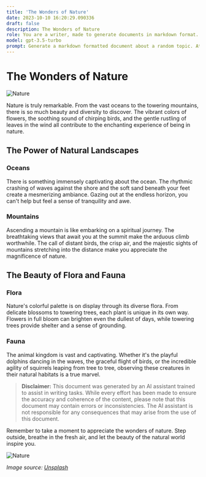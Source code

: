 ```yaml
---
title: 'The Wonders of Nature'
date: 2023-10-10 16:20:29.090336
draft: false
description: The Wonders of Nature
role: You are a writer, made to generate documents in markdown format. It is very important that all of the documents you generate are in valid markdown format.
model: gpt-3.5-turbo
prompt: Generate a markdown formatted document about a random topic. At the bottom, include a disclaimer explaining that the document was generated by you. The first line of the document should be the title. Make sure that the entire document is in proper markdown format, using a mix of various tags to make the document visually appealing.
---
```


# The Wonders of Nature

![Nature](https://images.unsplash.com/photo-1567419112230-9bae78a05a6d)

Nature is truly remarkable. From the vast oceans to the towering mountains, there is so much beauty and diversity to discover. The vibrant colors of flowers, the soothing sound of chirping birds, and the gentle rustling of leaves in the wind all contribute to the enchanting experience of being in nature. 

## The Power of Natural Landscapes

### Oceans

There is something immensely captivating about the ocean. The rhythmic crashing of waves against the shore and the soft sand beneath your feet create a mesmerizing ambiance. Gazing out at the endless horizon, you can't help but feel a sense of tranquility and awe.

### Mountains

Ascending a mountain is like embarking on a spiritual journey. The breathtaking views that await you at the summit make the arduous climb worthwhile. The call of distant birds, the crisp air, and the majestic sights of mountains stretching into the distance make you appreciate the magnificence of nature.

## The Beauty of Flora and Fauna

### Flora

Nature's colorful palette is on display through its diverse flora. From delicate blossoms to towering trees, each plant is unique in its own way. Flowers in full bloom can brighten even the dullest of days, while towering trees provide shelter and a sense of grounding.

### Fauna

The animal kingdom is vast and captivating. Whether it's the playful dolphins dancing in the waves, the graceful flight of birds, or the incredible agility of squirrels leaping from tree to tree, observing these creatures in their natural habitats is a true marvel.

> **Disclaimer:** This document was generated by an AI assistant trained to assist in writing tasks. While every effort has been made to ensure the accuracy and coherence of the content, please note that this document may contain errors or inconsistencies. The AI assistant is not responsible for any consequences that may arise from the use of this document.

Remember to take a moment to appreciate the wonders of nature. Step outside, breathe in the fresh air, and let the beauty of the natural world inspire you.

![Nature](https://images.unsplash.com/photo-1549880198-463b9e6f6765)

*Image source: [Unsplash](https://unsplash.com/)*